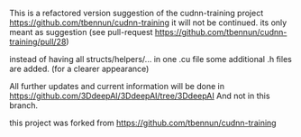 This is a refactored version suggestion of the cudnn-training project https://github.com/tbennun/cudnn-training
it will not be continued. its only meant as suggestion (see pull-request https://github.com/tbennun/cudnn-training/pull/28)

instead of having all structs/helpers/... in one .cu file
some additional .h files are added. (for a clearer appearance)

All further updates and current information will be done in https://github.com/3DdeepAI/3DdeepAI/tree/3DdeepAI And not in this branch.

this project was forked from https://github.com/tbennun/cudnn-training
